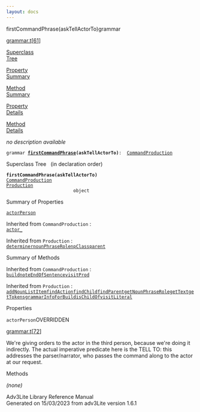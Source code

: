 ```yaml
---
layout: docs
---
```

<span class="title">firstCommandPhrase(askTellActorTo)</span><span class="type">grammar</span>

[grammar.t](../file/grammar.t.html)\[[61](../source/grammar.t.html#61)\]

[Superclass  
Tree](#_SuperClassTree_)

[Property  
Summary](#_PropSummary_)

[Method  
Summary](#_MethodSummary_)

[Property  
Details](#_Properties_)

[Method  
Details](#_Methods_)



*no description available*

`grammar `**[`firstCommandPhrase`](../object/firstCommandPhrase.html)`(askTellActorTo)`**` :   `[`CommandProduction`](../object/CommandProduction.html)



<span id="_SuperClassTree_"></span>



<span class="hdln">Superclass Tree</span>   (in declaration order)



**`firstCommandPhrase(askTellActorTo)`**  
[`CommandProduction`](../object/CommandProduction.html)  
[`Production`](../object/Production.html)  
`                         object`  
<span id="_PropSummary_"></span>



<span class="hdln">Summary of Properties</span>  



[`actorPerson`](#actorPerson)

Inherited from `CommandProduction` :  
[`actor_`](../object/CommandProduction.html#actor_)

Inherited from `Production` :  
[`determiner`](../object/Production.html#determiner)[`nounPhraseRole`](../object/Production.html#nounPhraseRole)[`npClass`](../object/Production.html#npClass)[`parent`](../object/Production.html#parent)

<span id="_MethodSummary_"></span>



<span class="hdln">Summary of Methods</span>  





Inherited from `CommandProduction` :  
[`build`](../object/CommandProduction.html#build)[`noteEndOfSentence`](../object/CommandProduction.html#noteEndOfSentence)[`visitProd`](../object/CommandProduction.html#visitProd)

Inherited from `Production` :  
[`addNounListItem`](../object/Production.html#addNounListItem)[`findAction`](../object/Production.html#findAction)[`findChild`](../object/Production.html#findChild)[`findParent`](../object/Production.html#findParent)[`getNounPhraseRole`](../object/Production.html#getNounPhraseRole)[`getText`](../object/Production.html#getText)[`getTokens`](../object/Production.html#getTokens)[`grammarInfoForBuild`](../object/Production.html#grammarInfoForBuild)[`isChildOf`](../object/Production.html#isChildOf)[`visitLiteral`](../object/Production.html#visitLiteral)

<span id="_Properties_"></span>



<span class="hdln">Properties</span>  



<span id="actorPerson"></span>

`actorPerson`<span class="rem">OVERRIDDEN</span>

[grammar.t](../file/grammar.t.html)\[[72](../source/grammar.t.html#72)\]



We're giving orders to the actor in the third person, because we're
doing it indirectly. The actual imperative predicate here is the TELL
TO: this addresses the parser/narrator, who passes the command along to
the actor at our request.



<span id="_Methods_"></span>



<span class="hdln">Methods</span>  



*(none)*



Adv3Lite Library Reference Manual  
Generated on 15/03/2023 from adv3Lite version 1.6.1


